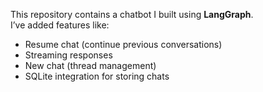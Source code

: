 This repository contains a chatbot I built using **LangGraph**.  
I’ve added features like:  
- Resume chat (continue previous conversations)  
- Streaming responses  
- New chat (thread management)  
- SQLite integration for storing chats  
